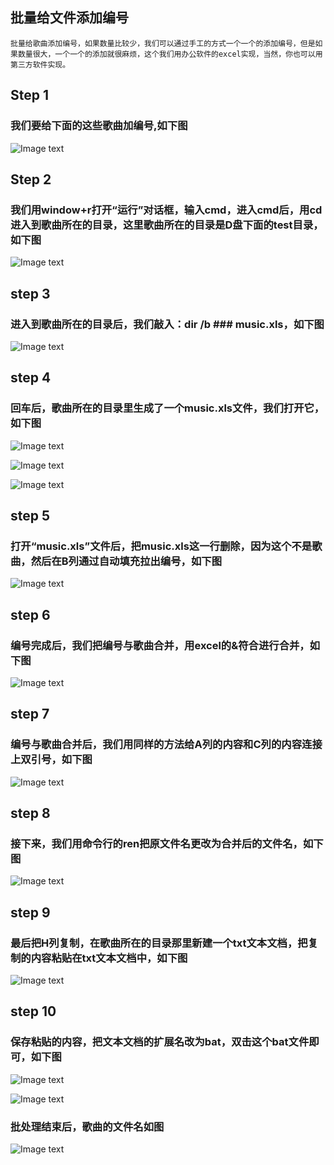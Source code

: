 ## 批量给文件添加编号

```
批量给歌曲添加编号，如果数量比较少，我们可以通过手工的方式一个一个的添加编号，但是如果数量很大，一个一个的添加就很麻烦，这个我们用办公软件的excel实现，当然，你也可以用第三方软件实现。
```

## Step 1 

### 我们要给下面的这些歌曲加编号,如下图

![Image text](https://github.com/xiongcandehuzi/help/blob/master/Batch/image/01.png)

## Step 2 

### 我们用window+r打开“运行”对话框，输入cmd，进入cmd后，用cd进入到歌曲所在的目录，这里歌曲所在的目录是D盘下面的test目录，如下图

![Image text](https://github.com/xiongcandehuzi/help/blob/master/Batch/image/02.png)

## step 3 

### 进入到歌曲所在的目录后，我们敲入：dir /b ###  music.xls，如下图

![Image text](https://github.com/xiongcandehuzi/help/blob/master/Batch/image/03.png)

## step 4 

### 回车后，歌曲所在的目录里生成了一个music.xls文件，我们打开它，如下图

![Image text](https://github.com/xiongcandehuzi/help/blob/master/Batch/image/04.png)

![Image text](https://github.com/xiongcandehuzi/help/blob/master/Batch/image/05.png)

![Image text](https://github.com/xiongcandehuzi/help/blob/master/Batch/image/06.png)
## step 5 

### 打开“music.xls”文件后，把music.xls这一行删除，因为这个不是歌曲，然后在B列通过自动填充拉出编号，如下图

![Image text](https://github.com/xiongcandehuzi/help/blob/master/Batch/image/07.png)

## step 6 

### 编号完成后，我们把编号与歌曲合并，用excel的&符合进行合并，如下图

![Image text](https://github.com/xiongcandehuzi/help/blob/master/Batch/image/08.png)


## step 7 

### 编号与歌曲合并后，我们用同样的方法给A列的内容和C列的内容连接上双引号，如下图

![Image text](https://github.com/xiongcandehuzi/help/blob/master/Batch/image/09.png)

## step 8  

### 接下来，我们用命令行的ren把原文件名更改为合并后的文件名，如下图

![Image text](https://github.com/xiongcandehuzi/help/blob/master/Batch/image/10.png)

## step 9 

### 最后把H列复制，在歌曲所在的目录那里新建一个txt文本文档，把复制的内容粘贴在txt文本文档中，如下图

![Image text](https://github.com/xiongcandehuzi/help/blob/master/Batch/image/11.png)

## step 10 

### 保存粘贴的内容，把文本文档的扩展名改为bat，双击这个bat文件即可，如下图

![Image text](https://github.com/xiongcandehuzi/help/blob/master/Batch/image/12.png)

![Image text](https://github.com/xiongcandehuzi/help/blob/master/Batch/image/13.png)

### 批处理结束后，歌曲的文件名如图

![Image text](https://github.com/xiongcandehuzi/help/blob/master/Batch/image/15.png)

